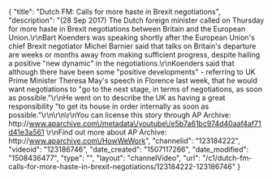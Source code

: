 {
    "title": "Dutch FM: Calls for more haste in Brexit negotiations",
    "description": "(28 Sep 2017) The Dutch foreign minister called on Thursday for more haste in Brexit negotiations between Britain and the European Union.\r\nBart Koenders was speaking shortly after the European Union's chief Brexit negotiator Michel Barnier said that talks on Britain's departure are weeks or months away from making sufficient progress, despite hailing a positive \"new dynamic\" in the negotiations.\r\nKoenders said that although there have been some \"positive developments\" - referring to UK Prime Minister Theresa May's speech in Florence last week, that he would want negotiations to \"go to the next stage, in terms of negotiations, as soon as possible.\"\r\nHe went on to describe the UK as having a great responsibility \"to get its house in order internally as soon as possible.\"\r\n\r\n\r\nYou can license this story through AP Archive: http:\/\/www.aparchive.com\/metadata\/youtube\/e5b7a61bc974d40aaf4af71d41e3a561 \r\nFind out more about AP Archive: http:\/\/www.aparchive.com\/HowWeWork",
    "channelid": "123184222",
    "videoid": "123186746",
    "date_created": "1507117266",
    "date_modified": "1508436477",
    "type": "",
    "layout": "channelVideo",
    "url": "\/c1\/dutch-fm-calls-for-more-haste-in-brexit-negotiations\/123184222-123186746"
}